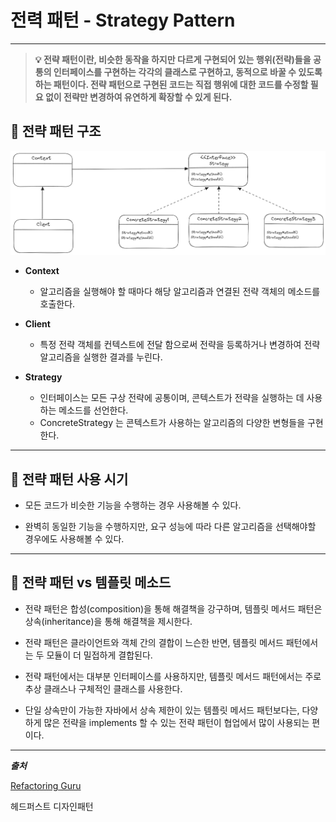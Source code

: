 # 전력 패턴 - Strategy Pattern
<hr>

> **💡 전략 패턴이란, 비슷한 동작을 하지만 다르게 구현되어 있는 행위(전략)들을 공통의 인터페이스를 구현하는 각각의 
> 클래스로 구현하고, 동적으로 바꿀 수 있도록 하는 패턴이다. 전략 패턴으로 구현된 코드는 직접 행위에 
> 대한 코드를 수정할 필요 없이 전략만 변경하여 유연하게 확장할 수 있게 된다.**

## 🔨 전략 패턴 구조
![img.png](../images/strategy.png)
* **Context**
  * 알고리즘을 실행해야 할 때마다 해당 알고리즘과 연결된 전략 객체의 메소드를 호출한다.


* **Client**
  * 특정 전략 객체를 컨텍스트에 전달 함으로써 전략을 등록하거나 변경하여 전략 알고리즘을 실행한 결과를 누린다.


* **Strategy**
  * 인터페이스는 모든 구상 전략에 공통이며, 콘텍스트가 전략을 실행하는 데 사용하는 메소드를 선언한다.
  * ConcreteStrategy 는 콘텍스트가 사용하는 알고리즘의 다양한 변형들을 구현한다.

---

## 🎯 전략 패턴 사용 시기
* 모든 코드가 비슷한 기능을 수행하는 경우 사용해볼 수 있다.


* 완벽히 동일한 기능을 수행하지만, 요구 성능에 따라 다른 알고리즘을 선택해야할 경우에도 사용해볼 수 있다.


---

## 📝 전략 패턴 vs 템플릿 메소드
* 전략 패턴은 합성(composition)을 통해 해결책을 강구하며, 템플릿 메서드 패턴은 상속(inheritance)을 통해 해결책을 제시한다.


* 전략 패턴은 클라이언트와 객체 간의 결합이 느슨한 반면, 템플릿 메서드 패턴에서는 두 모듈이 더 밀접하게 결합된다.


* 전략 패턴에서는 대부분 인터페이스를 사용하지만, 템플릿 메서드 패턴에서는 주로 추상 클래스나 구체적인 클래스를 사용한다.


* 단일 상속만이 가능한 자바에서 상속 제한이 있는 템플릿 메서드 패턴보다는, 다양하게 많은 전략을 implements 할 수 있는 전략 패턴이 협업에서 많이 사용되는 편이다.

---
**_출처_**

[Refactoring Guru](https://refactoring.guru/ko/design-patterns/strategy)

헤드퍼스트 디자인패턴